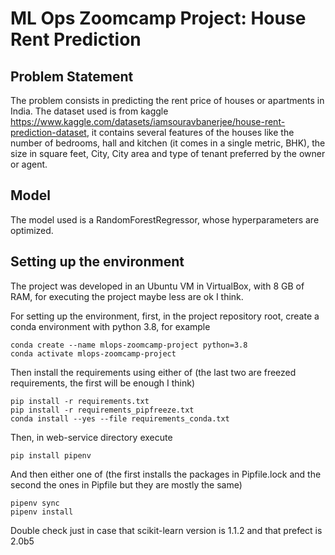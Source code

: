 # ML Ops Zoomcamp Project: House Rent Prediction

## Problem Statement

The problem consists in predicting the rent price of houses or apartments in India. The dataset used is from kaggle https://www.kaggle.com/datasets/iamsouravbanerjee/house-rent-prediction-dataset, it contains several features of the houses like the number of bedrooms, hall and kitchen (it comes in a single metric, BHK), the size in square feet, City, City area and type of tenant preferred by the owner or agent.

## Model

The model used is a RandomForestRegressor, whose hyperparameters are optimized.

## Setting up the environment

The project was developed in an Ubuntu VM in VirtualBox, with 8 GB of RAM, for executing the project maybe less are ok I think.

For setting up the environment, first, in the project repository root, create a conda environment with python 3.8, for example

```
conda create --name mlops-zoomcamp-project python=3.8
conda activate mlops-zoomcamp-project
```

Then install the requirements using either of (the last two are freezed requirements, the first will be enough I think)

```
pip install -r requirements.txt
pip install -r requirements_pipfreeze.txt
conda install --yes --file requirements_conda.txt
```
Then, in web-service directory execute

```
pip install pipenv
```
And then either one of (the first installs the packages in Pipfile.lock and the second the ones in Pipfile but they are mostly the same)
```
pipenv sync
pipenv install
```

Double check just in case that scikit-learn version is 1.1.2 and that prefect is 2.0b5



